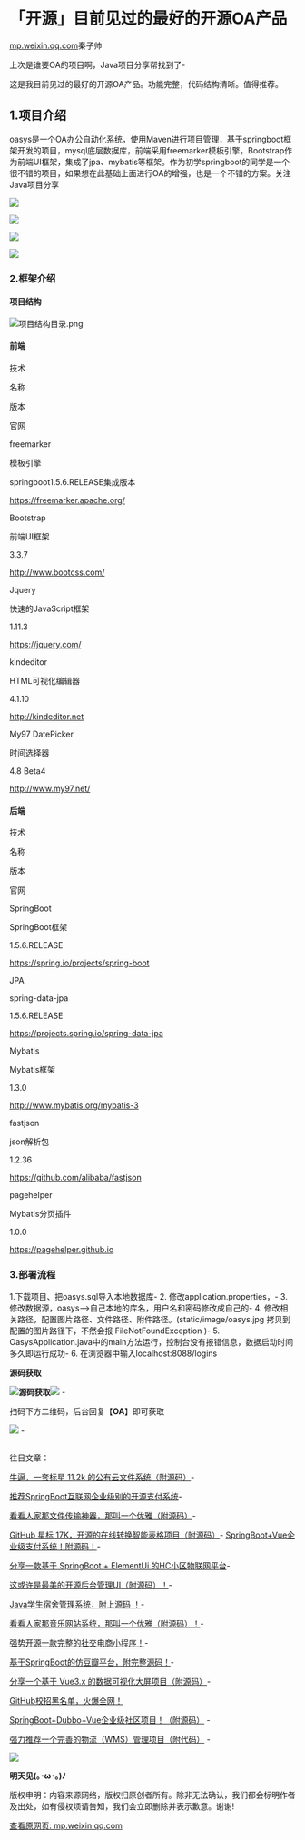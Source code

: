 # 「开源」目前见过的最好的开源OA产品

[mp.weixin.qq.com](http://mp.weixin.qq.com/s?__biz=MzIyNTY4NjU0OQ==&mid=2247511718&idx=2&sn=d9f3cfb7ea939c08975f68707870dbbd&chksm=e8790bdcdf0e82ca5b663b579d5569205aa41e3475927ba6b136350aa398859e9811f30bcc01&mpshare=1&scene=1&srcid=1203a9tpFUh5pei00PLNI8Fc&sharer_sharetime=1638486791723&sharer_shareid=b7c991d3cd23094f535ad602a652c37b#rd)秦子帅

上次是谁要OA的项目啊，Java项目分享帮找到了-

这是我目前见过的最好的开源OA产品。功能完整，代码结构清晰。值得推荐。

## 1.项目介绍

oasys是一个OA办公自动化系统，使用Maven进行项目管理，基于springboot框架开发的项目，mysql底层数据库，前端采用freemarker模板引擎，Bootstrap作为前端UI框架，集成了jpa、mybatis等框架。作为初学springboot的同学是一个很不错的项目，如果想在此基础上面进行OA的增强，也是一个不错的方案。关注 Java项目分享

![](https://cubox.pro/c/filters:no_upscale()?imageUrl=https%3A%2F%2Fmmbiz.qpic.cn%2Fmmbiz_png%2FdCtZK7DicnAhI5jxrO075VlnACBkCZZQN3gCJuadL6tM65HtRcSNsuGZVsyGVDA4haVibM6vTQFZHzEkRvAKVVfw%2F640%3Fwx_fmt%3Dpng)

![](https://cubox.pro/c/filters:no_upscale()?imageUrl=https%3A%2F%2Fmmbiz.qpic.cn%2Fmmbiz_png%2FdCtZK7DicnAhI5jxrO075VlnACBkCZZQNI1agOmoqX1bDEVZN7tzlJAbTyBb9DHLLib69yRsKCtqZTPHkS7DP4cA%2F640%3Fwx_fmt%3Dpng)

![](https://cubox.pro/c/filters:no_upscale()?imageUrl=https%3A%2F%2Fmmbiz.qpic.cn%2Fmmbiz_png%2FdCtZK7DicnAhI5jxrO075VlnACBkCZZQNv3tCaibjdTVvkAVdibB1qvsj51MFiama9Y4E5xYiaCStTXqGnMicWSwsjdg%2F640%3Fwx_fmt%3Dpng)

![](https://cubox.pro/c/filters:no_upscale()?imageUrl=https%3A%2F%2Fmmbiz.qpic.cn%2Fmmbiz_png%2FdCtZK7DicnAhI5jxrO075VlnACBkCZZQN2p13kiaZ7P4RueaoMBCSdSH8x2JCfDk0ha6JH0eIpB5lfLq78HQbpMw%2F640%3Fwx_fmt%3Dpng)

### 2.框架介绍

#### 项目结构

![](https://cubox.pro/c/filters:no_upscale()?imageUrl=https%3A%2F%2Fmmbiz.qpic.cn%2Fmmbiz_png%2FdCtZK7DicnAhI5jxrO075VlnACBkCZZQNuWiaTpyxR32oPXoibvX2VtqHxlFzMYyX3Hl5Dg8dcVMXekfx5HATRTpA%2F640%3Fwx_fmt%3Dpng "项目结构目录.png")

#### 前端

技术

名称

版本

官网

freemarker

模板引擎

springboot1.5.6.RELEASE集成版本

https://freemarker.apache.org/

Bootstrap

前端UI框架

3.3.7

http://www.bootcss.com/

Jquery

快速的JavaScript框架

1.11.3

https://jquery.com/

kindeditor

HTML可视化编辑器

4.1.10

http://kindeditor.net

My97 DatePicker

时间选择器

4.8 Beta4

http://www.my97.net/

#### 后端

技术

名称

版本

官网

SpringBoot

SpringBoot框架

1.5.6.RELEASE

https://spring.io/projects/spring-boot

JPA

spring-data-jpa

1.5.6.RELEASE

https://projects.spring.io/spring-data-jpa

Mybatis

Mybatis框架

1.3.0

http://www.mybatis.org/mybatis-3

fastjson

json解析包

1.2.36

https://github.com/alibaba/fastjson

pagehelper

Mybatis分页插件

1.0.0

https://pagehelper.github.io

### 3.部署流程

 1.下载项目、把oasys.sql导入本地数据库-
 2. 修改application.properties，-
 3. 修改数据源，oasys——>自己本地的库名，用户名和密码修改成自己的-
 4. 修改相关路径，配置图片路径、文件路径、附件路径。(static/image/oasys.jpg 拷贝到配置的图片路径下，不然会报 FileNotFoundException )-
 5. OasysApplication.java中的main方法运行，控制台没有报错信息，数据启动时间多久即运行成功-
 6. 在浏览器中输入localhost:8088/logins

 

 **源码获取** 

 

 ![](https://cubox.pro/c/filters:no_upscale()?imageUrl=https%3A%2F%2Fmmbiz.qpic.cn%2Fmmbiz_png%2FR5ic1icyNBNd7gCjTYibduPsGTxuPTmbuBTIzPJgA0yYfg7ibiabBNY0jLqo1vEII4icCp8rCfmcIwMqicXXibd2FSOCyQ%2F640%3Fwx_fmt%3Dpng)**源码获取**![](https://cubox.pro/c/filters:no_upscale()?imageUrl=https%3A%2F%2Fmmbiz.qpic.cn%2Fmmbiz_png%2FR5ic1icyNBNd7gCjTYibduPsGTxuPTmbuBTIzPJgA0yYfg7ibiabBNY0jLqo1vEII4icCp8rCfmcIwMqicXXibd2FSOCyQ%2F640%3Fwx_fmt%3Dpng) -
 

扫码下方二维码，后台回复【**OA**】即可获取

 

 ![](https://cubox.pro/c/filters:no_upscale()?imageUrl=https%3A%2F%2Fmmbiz.qpic.cn%2Fsz_mmbiz_jpg%2FGb5lsYBRibtdhIqEMPbPEvjibP4ZZ1oRGvHiaQBcKDuphfJagrYy7mdswIwKkQWSLuyCvafO50OEeBeh9QNShAn9w%2F640%3Fwx_fmt%3Djpeg) -
 

##  

 

 往日文章： 

 

 [牛逼，一套标星 11.2k 的公有云文件系统（附源码）](http://mp.weixin.qq.com/s?__biz=Mzg5MzcwMzQyMg==&mid=2247484075&idx=1&sn=98227ef72775dd99197e2f280dcc8c03&chksm=c02b873af75c0e2cd454022930241820394998f58d792e9bfe3b0c3e184d926dc38b95f4560e&scene=21#wechat_redirect)-
 

 

 [推荐SpringBoot互联网企业级别的开源支付系统](http://mp.weixin.qq.com/s?__biz=Mzg5MzcwMzQyMg==&mid=2247484052&idx=1&sn=57226d7ac81a85b801699fa7fed021a1&chksm=c02b8705f75c0e137659d397cd658123456b3d81edb40c9d027780518c091ace30f9c99e058c&scene=21#wechat_redirect)-
 

 

 [看看人家那文件传输神器，那叫一个优雅（附源码）](http://mp.weixin.qq.com/s?__biz=Mzg5MzcwMzQyMg==&mid=2247484045&idx=1&sn=7d116238becdf5f0a950e2fc6ae11135&chksm=c02b871cf75c0e0aab4974c5ca0fe08147fc6ceecca6d707f0fee22ce48b23fe92e8122e8686&scene=21#wechat_redirect)-
 

 

 [GitHub 星标 17K，开源的在线转换智能表格项目（附源码）](http://mp.weixin.qq.com/s?__biz=Mzg5MzcwMzQyMg==&mid=2247484028&idx=1&sn=86c5837f75bd1316cf413383b025ab0b&chksm=c02b87edf75c0efbf120d69be6accac646b16c4f666aca7ce0b20bada9f394df291153d31495&scene=21#wechat_redirect)-
[SpringBoot+Vue企业级支付系统！附源码！](http://mp.weixin.qq.com/s?__biz=Mzg5MzcwMzQyMg==&mid=2247484020&idx=1&sn=d9d9672ab7842bdf876953610d007bd6&chksm=c02b87e5f75c0ef35450baff8b0e398a59c74482106d612c020cbe0dc55ca989fabab1bda2da&scene=21#wechat_redirect)-
 

 

 [分享一款基于 SpringBoot + ElementUi 的HC小区物联网平台](http://mp.weixin.qq.com/s?__biz=Mzg5MzcwMzQyMg==&mid=2247484012&idx=1&sn=a4eb3c865062940f0db6edf5a048c30d&chksm=c02b87fdf75c0eeb24252764d5fdd935d72d6e7dab116dd745fe7d19a077df18e19a3255ac53&scene=21#wechat_redirect)-
 

 

 [这或许是最美的开源后台管理UI（附源码）！](http://mp.weixin.qq.com/s?__biz=Mzg5MzcwMzQyMg==&mid=2247484004&idx=1&sn=23172b40ec083470172e17e45e97bb5f&chksm=c02b87f5f75c0ee36a4f7b41e04d30d732a1b4bd467c18df0040b7a11901ec023fe171ffbc41&scene=21#wechat_redirect)-
 

 

 [Java学生宿舍管理系统，附上源码 ！](http://mp.weixin.qq.com/s?__biz=Mzg5MzcwMzQyMg==&mid=2247483990&idx=1&sn=c394083831f482fc9b0c11f45ced6ea9&chksm=c02b87c7f75c0ed18d25448c4c21cf7400ca8c40f86034469a5ea16235d1a333b3bc85885695&scene=21#wechat_redirect)-
 

 

 [看看人家那音乐网站系统，那叫一个优雅（附源码）！](http://mp.weixin.qq.com/s?__biz=Mzg5MzcwMzQyMg==&mid=2247483983&idx=1&sn=1dcbe9b3cf1a13d8500c714adcc4b5d4&chksm=c02b87def75c0ec85174f9d51da8f9cd6317a1b50f397cb54f5bb2017dafbde5d0f7051fae64&scene=21#wechat_redirect)-
 

 

 [强势开源一款完整的社交电商小程序！](http://mp.weixin.qq.com/s?__biz=Mzg5MzcwMzQyMg==&mid=2247483975&idx=1&sn=d9c242054cf4087fa3e8d4ab92e88390&chksm=c02b87d6f75c0ec00b33110bdc3bbf476e9ddce1573dbef10b48dd9d592ca52d8c1ac53571c6&scene=21#wechat_redirect)-
 

 

 [基于SpringBoot的仿豆瓣平台，附完整源码！](http://mp.weixin.qq.com/s?__biz=Mzg5MzcwMzQyMg==&mid=2247483963&idx=1&sn=076b318338c046d4cf4ca1d02e7be5e4&chksm=c02b87aaf75c0ebcda89fcfd8ff4df7c4531821fbb99b94cd5f7f6f2962b46ab8615e106f7c3&scene=21#wechat_redirect)-
 

 

 [分享一个基于 Vue3.x 的数据可视化大屏项目（附源码）](http://mp.weixin.qq.com/s?__biz=Mzg5MzcwMzQyMg==&mid=2247483951&idx=1&sn=e44b0c5ca9bf77dd8147710e97c88ef4&chksm=c02b87bef75c0ea8f2f53b8d5c39e4d2c089f2501e9be7d65ece7c547f83b61df6a86244fc4f&scene=21#wechat_redirect)-
 

 

 [GitHub校招黑名单，火爆全网！](http://mp.weixin.qq.com/s?__biz=Mzg5MzcwMzQyMg==&mid=2247483947&idx=1&sn=54805f33e71575396f142996078b13ed&chksm=c02b87baf75c0eacecff666301e9c3a968d2c911fd13245dc705d279ba63822e1c37650f5ac1&scene=21#wechat_redirect) 

 

 [SpringBoot+Dubbo+Vue企业级社区项目！（附源码）](http://mp.weixin.qq.com/s?__biz=Mzg5MzcwMzQyMg==&mid=2247483943&idx=1&sn=4f3f13be333e616fe8d283821e666442&chksm=c02b87b6f75c0ea079ecb90f1c143bb2465c30358fb911d9da3895186f1ec7023413c2e8d410&scene=21#wechat_redirect) -
 

 

 [强力推荐一个完善的物流（WMS）管理项目（附代码）](http://mp.weixin.qq.com/s?__biz=Mzg5MzcwMzQyMg==&mid=2247483858&idx=1&sn=e2d10498a2902f380189a23f448e0bec&chksm=c02b8443f75c0d55d7552b8f1231321f11ed5ccad40fdad659aa8aacacfcc7e7c7e28c5efdd7&scene=21#wechat_redirect) -
 

 

 

 

 

 

![](https://cubox.pro/c/filters:no_upscale()?imageUrl=https%3A%2F%2Fmmbiz.qpic.cn%2Fmmbiz_jpg%2FEa7dkfAlbibn9gUdryMiaCrTiaK7m5rLaz9S3YylFMWfqKItGrIUrgGlSkkRia57PWkTiajnIftSibsUYSs0qyXWtibSw%2F640%3Fwx_fmt%3Djpeg)

 

 

 **明天见(｡･ω･｡)ﾉ** 

 

 

 版权申明：内容来源网络，版权归原创者所有。除非无法确认，我们都会标明作者及出处，如有侵权烦请告知，我们会立即删除并表示歉意。谢谢! 

[查看原网页: mp.weixin.qq.com](http://mp.weixin.qq.com/s?__biz=MzIyNTY4NjU0OQ==&mid=2247511718&idx=2&sn=d9f3cfb7ea939c08975f68707870dbbd&chksm=e8790bdcdf0e82ca5b663b579d5569205aa41e3475927ba6b136350aa398859e9811f30bcc01&mpshare=1&scene=1&srcid=1203a9tpFUh5pei00PLNI8Fc&sharer_sharetime=1638486791723&sharer_shareid=b7c991d3cd23094f535ad602a652c37b#rd)